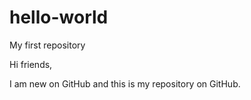 # hello-world
My first repository

Hi friends,

I am new on GitHub and this is my repository on GitHub.
